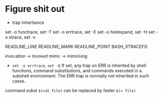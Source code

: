 # Figure shit out

- trap inheritance

set -o functrace, set -T
set -o errtrace, set -E
set -o histexpand, set -H
set -o xtrace, set -x

READLINE_LINE READLINE_MARK READLINE_POINT
BASH_XTRACEFD


invo`c`ation → invo`k`ed
mimi`c` → mimic`k`ing

* `set -o errtrace`, `set -E`
If set, any trap on ERR is inherited by shell functions, command substitutions, and commands executed in a subshell environment. The ERR trap is normally not inherited in such cases.


command subst `$(cat file)` can be replaced by faster `$(< file)`
